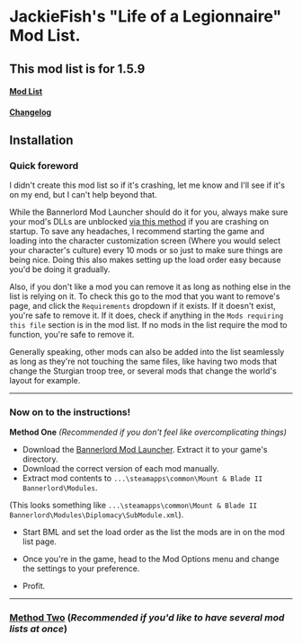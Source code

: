 # JackieFish's "Life of a Legionnaire" Mod List.

## **This mod list is for 1.5.9**

#### [Mod List]
[Mod list]: https://github.com/ButAScratch/BannerlordModlists/blob/Gohandhi-Modified/GohandhiModified/MODLIST.md

#### [Changelog]
[Changelog]: https://github.com/ButAScratch/BannerlordModlists/blob/Gohandhi-Modified/GohandhiModified/CHANGELOG.md


## Installation

### Quick foreword

I didn't create this mod list so if it's crashing, let me know and I'll see if it's on my end, but I can't help beyond that.

[via this method]: https://redd.it/g0korl

While the Bannerlord Mod Launcher should do it for you, always make sure your mod's DLLs are unblocked [via this method] if you are crashing on startup.
To save any headaches, I recommend starting the game and loading into the character customization screen (Where you would select your character's culture) every 10 mods or so just to make sure things are being nice. Doing this also makes setting up the load order easy because you'd be doing it gradually.

Also, if you don't like a mod you can remove it as long as nothing else in the list is relying on it. To check this go to the mod that you want to remove's page, and click the `Requirements` dropdown if it exists. If it doesn't exist, you're safe to remove it. If it does, check if anything in the `Mods requiring this file` section is in the mod list. If no mods in the list require the mod to function, you're safe to remove it.

Generally speaking, other mods can also be added into the list seamlessly as long as they're not touching the same files, like having two mods that change the Sturgian troop tree, or several mods that change the world's layout for example.  

---

### Now on to the instructions!
**Method One** *(Recommended if you don't feel like overcomplicating things)*

[Bannerlord Mod Launcher]: https://www.nexusmods.com/mountandblade2bannerlord/mods/265


- Download the [Bannerlord Mod Launcher]. Extract it to your game's directory.
- Download the correct version of each mod manually.
- Extract mod contents to `...\steamapps\common\Mount & Blade II Bannerlord\Modules`. 

(This looks something like `...\steamapps\common\Mount & Blade II Bannerlord\Modules\Diplomacy\SubModule.xml`).

- Start BML and set the load order as the list the mods are in on the mod list page. 

- Once you're in the game, head to the Mod Options menu and change the settings to your preference.

- Profit.

--- 

[Method Two]: https://github.com/ButAScratch/BannerlordModlists/wiki/Installation-Method-Two
### **[Method Two]** (*Recommended if you'd like to have several mod lists at once*)